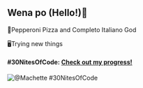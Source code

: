 ## Wena po (Hello!)👋

🍕Pepperoni Pizza and Completo Italiano God

🖥️Trying new things

<!--
**M4CH3T3xd/M4CH3T3xd** is a ✨ _special_ ✨ repository because its `README.md` (this file) appears on your GitHub profile.

Here are some ideas to get you started:

- 🔭 I’m currently working on ...
- 🌱 I’m currently learning ...
- 👯 I’m looking to collaborate on ...
- 🤔 I’m looking for help with ...
- 💬 Ask me about ...
- 📫 How to reach me: ...
- 😄 Pronouns: ...
- ⚡ Fun fact: ...
-->
#### #30NitesOfCode: [Check out my progress!](https://www.codedex.io/@Machette/30-nites-of-code)  
  ![@Machette #30NitesOfCode](https://www.codedex.io/api/petStatus?user=Machette)
